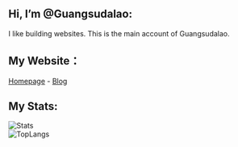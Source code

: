 ## Hi, I’m @Guangsudalao:
I like building websites.
This is the main account of Guangsudalao.

## My Website：

[Homepage](https://www.dlya.top) - [Blog](https://blog.dlya.top)

## My Stats:
![Stats](https://github-readme-stats.vercel.app/api?username=guangsudalao&show_icons=true&theme=ocean_dark)  
![TopLangs](https://github-readme-stats.vercel.app/api/top-langs?username=guangsudalao&layout=compact&show_icons=true&theme=ocean_dark)

